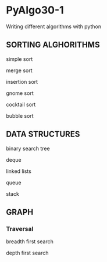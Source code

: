 # PyAlgo30-1
Writing different algorithms with python

## SORTING ALGHORITHMS

simple sort

merge sort

insertion sort

gnome sort

cocktail sort

bubble sort

## DATA STRUCTURES

binary search tree

deque

linked lists

queue

stack

## GRAPH
### Traversal

breadth first search

depth first search
